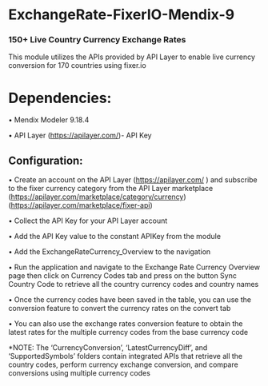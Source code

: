 # ExchangeRate-FixerIO-Mendix-9

### 150+ Live Country Currency Exchange Rates

This module utilizes the APIs provided by API Layer to enable live currency conversion for 170 countries using fixer.io

# Dependencies:
•	Mendix Modeler 9.18.4

•	API Layer (https://apilayer.com/)- API Key


## Configuration:
•	Create an account on the API Layer (https://apilayer.com/ ) and subscribe to the fixer currency category from the API Layer marketplace (https://apilayer.com/marketplace/category/currency) (https://apilayer.com/marketplace/fixer-api) 

•	Collect the API Key for your API Layer account

•	Add the API Key value to the constant APIKey from the module

•	Add the ExchangeRateCurrency_Overview to the navigation

•	Run the application and navigate to the Exchange Rate Currency Overview page then click on Currency Codes tab and press on the button Sync Country Code to retrieve all the country currency codes and country names

•	Once the currency codes have been saved in the table, you can use the conversion feature to convert the currency rates on the convert tab 

•	You can also use the exchange rates conversion feature to obtain the latest rates for the multiple currency codes from the base currency code


*NOTE: The ‘CurrencyConversion’, ‘LatestCurrencyDiff’, and ‘SupportedSymbols’ folders contain integrated APIs that retrieve all the country codes, perform currency exchange conversion, and compare conversions using multiple currency codes 
